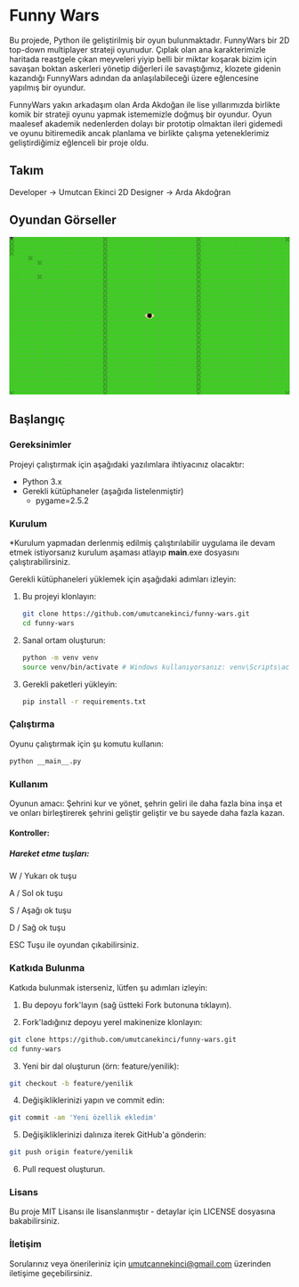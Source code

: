 # Funny Wars

Bu projede, Python ile geliştirilmiş bir oyun bulunmaktadır. FunnyWars bir 2D top-down multiplayer strateji oyunudur. Çıplak olan ana karakterimizle haritada reastgele çıkan meyveleri yiyip belli bir miktar koşarak bizim için savaşan boktan askerleri yönetip diğerleri ile savaştığımız, klozete gidenin kazandığı FunnyWars adından da anlaşılabileceği üzere eğlencesine yapılmış bir oyundur.

FunnyWars yakın arkadaşım olan Arda Akdoğan ile lise yıllarımızda birlikte komik bir strateji oyunu yapmak istememizle doğmuş bir oyundur.
Oyun maalesef akademik nedenlerden dolayı bir prototip olmaktan ileri gidemedi ve oyunu bitiremedik ancak planlama ve birlikte çalışma yeteneklerimiz geliştirdiğimiz eğlenceli bir proje oldu.

## Takım

Developer -> Umutcan Ekinci
2D Designer -> Arda Akdoğran

## Oyundan Görseller

![alt text](https://github.com/umutcanekinci/funny-wars/blob/main/images/sample.png?raw=true)

## Başlangıç

### Gereksinimler

Projeyi çalıştırmak için aşağıdaki yazılımlara ihtiyacınız olacaktır:

- Python 3.x
- Gerekli kütüphaneler (aşağıda listelenmiştir)
    - pygame=2.5.2

### Kurulum

*Kurulum yapmadan derlenmiş edilmiş çalıştırılabilir uygulama ile devam etmek istiyorsanız kurulum aşaması atlayıp __main__.exe dosyasını çalıştırabilirsiniz.


Gerekli kütüphaneleri yüklemek için aşağıdaki adımları izleyin:

1. Bu projeyi klonlayın:
    ```sh
    git clone https://github.com/umutcanekinci/funny-wars.git
    cd funny-wars
    ```

2. Sanal ortam oluşturun:
    ```sh
    python -m venv venv
    source venv/bin/activate # Windows kullanıyorsanız: venv\Scripts\activate
    ```

3. Gerekli paketleri yükleyin:
    ```sh
    pip install -r requirements.txt
    ```

### Çalıştırma

Oyunu çalıştırmak için şu komutu kullanın:
```sh
python __main__.py
```

### Kullanım

Oyunun amacı: Şehrini kur ve yönet, şehrin geliri ile daha fazla bina inşa et ve onları birleştirerek şehrini geliştir geliştir ve bu sayede daha fazla kazan.

#### Kontroller: 

##### Hareket etme tuşları:

W / Yukarı ok tuşu

A / Sol ok tuşu

S / Aşağı ok tuşu

D / Sağ ok tuşu

ESC Tuşu ile oyundan çıkabilirsiniz.

### Katkıda Bulunma

Katkıda bulunmak isterseniz, lütfen şu adımları izleyin:

1. Bu depoyu fork'layın (sağ üstteki Fork butonuna tıklayın).

2. Fork'ladığınız depoyu yerel makinenize klonlayın:
```sh
git clone https://github.com/umutcanekinci/funny-wars.git
cd funny-wars
```

3. Yeni bir dal oluşturun (örn: feature/yenilik):
```sh
git checkout -b feature/yenilik
```

4. Değişikliklerinizi yapın ve commit edin:
```sh
git commit -am 'Yeni özellik ekledim'
```

5. Değişikliklerinizi dalınıza iterek GitHub'a gönderin:
```sh
git push origin feature/yenilik
```

6. Pull request oluşturun.

### Lisans

Bu proje MIT Lisansı ile lisanslanmıştır - detaylar için LICENSE dosyasına bakabilirsiniz.

### İletişim

Sorularınız veya önerileriniz için umutcannekinci@gmail.com üzerinden iletişime geçebilirsiniz.
